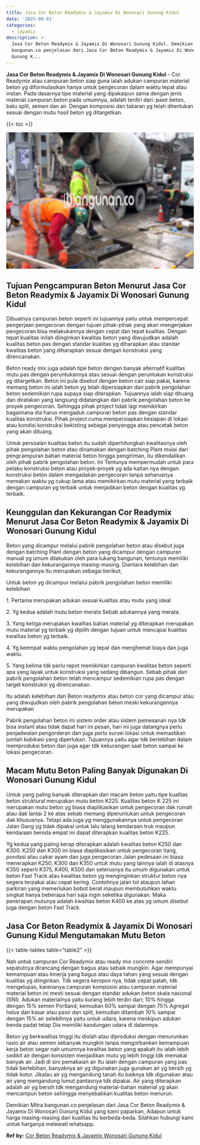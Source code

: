 ```yaml
---
title: Jasa Cor Beton Readymix & Jayamix Di Wonosari Gunung Kidul
date: '2025-09-01'
categories:
  - jayamix
description: >-
  Jasa Cor Beton Readymix & Jayamix Di Wonosari Gunung Kidul. Demikian Mitra
  bangunan.co penjelasan dari Jasa Cor Beton Readymix & Jayamix Di Wonosari
  Gunung K...
---
```


**Jasa Cor Beton Readymix & Jayamix Di Wonosari Gunung Kidul** – Cor Readymix atau campuran beton siap guna ialah adukan campuran material beton yg diformulasikan hanya untuk pengecoran dalam waktu tepat atau instan. Pada dasarnya tipe material yang dipakaipun sama dengan jenis material campuran beton pada umumnya, adalah terdiri dari: pasir beton, batu split, semen dan air. Dengan komposisi dan takaran yg telah ditentukan sesuai dengan mutu hasil beton yg ditargetkan.

{{< toc >}}

![Jasa Cor Beton Readymix & Jayamix Di Wonosari Gunung Kidul](/images/jasa-cor-readymix-22.png)

## Tujuan Pengcampuran Beton Menurut Jasa Cor Beton Readymix & Jayamix Di Wonosari Gunung Kidul

Dibuatnya campuran beton seperti ini tujuannya yaitu untuk mempercepat pengerjaan pengecoran dengan tujuan pihak-pihak yang akan mengerjakan pengecoran bisa melakukannya dengan cepat dan tepat kualitas. Dengan tepat kualitas inilah diinginkan kwalitas beton yang diwujudkan adalah kualitas beton pas dengan standar kualitas yg diharapkan atau standar kwalitas beton yang diharapkan sesuai dengan konstruksi yang direncanakan.

Beton ready mix juga adalah tipe beton dengan banyak alternatif kualitas mutu pas dengan peruntukannya atau sesuai dengan peruntukan konstruksi yg ditargetkan. Beton ini pula disebut dengan beton cair siap pakai, karena memang beton ini ialah beton yg telah dipersiapkan dari pabrik pengolahan beton sedemikian rupa supaya siap diterapkan. Tujuannya ialah siap dituang dan diratakan yang langsung didatangkan dari pabrik pengolahan beton ke proyek pengecoran. Sehingga pihak project tidak lagi memikirkan bagaimana dia harus mengaduk campuran beton pas dengan standar kualitas konstruksi. Pihak project cuma mempersiapkan kesiapan di lokasi atau kondisi konstruksi bekisting sebagai penyangga atau pencetak beton yang akan dituang.

Untuk persoalan kualitas beton itu sudah diperhitungkan kwalitasnya oleh pihak pengolahan beton atau dinamakan dengan batching Plant mulai dari pengcampuran bahan material beton hingga pengiriman, itu dikendalikan oleh pihak pabrik pengolahan beton. Ini Tentunya mempermudah untuk para pelaku konstruksi beton atau proyek-proyek yg ada kaitan nya dengan konstruksi beton dalam mengadakan pengecoran tanpa seharusnya memakan waktu yg cukup lama atau memikirkan mutu material yang terbaik dengan campuran yg terbaik untuk menjadikan beton dengan kualitas yg terbaik.

## Keunggulan dan Kekurangan Cor Readymix Menurut Jasa Cor Beton Readymix & Jayamix Di Wonosari Gunung Kidul

Beton yang dicampur melalui pabrik pengolahan beton atau disebut juga dengan batching Plant dengan beton yang dicampur dengan campuran manual yg umum dilakukan oleh para tukang bangunan, tentunya memiliki kelebihan dan kekurangannya masing-masing. Diantara kelebihan dan kekurangannya Itu merupakan sebagai berikut;

Untuk beton yg dicampur melalui pabrik pengolahan beton memiliki kelebihan

1\. Pertama merupakan adukan sesuai kualitas atau mutu yang ideal

2\. Yg kedua adalah mutu beton merata Sebab adukannya yang merata.

3\. Yang ketiga merupakan kwalitas bahan material yg diterapkan merupakan mutu material yg terbaik yg dipilih dengan tujuan untuk mencapai kualitas kwalitas beton yg terbaik.

4\. Yg keempat waktu pengolahan yg tepat dan menghemat biaya dan juga waktu.

5\. Yang kelima tdk perlu repot memikirkan campuran kwalitas beton seperti apa yang layak untuk konstruksi yang sedang dibangun. Sebab pihak dari pabrik pengolahan beton telah mencampur sedemikian rupa pas dengan target konstruksi yg direncanakan.

Itu adalah kelebihan dari Beton readymix atau beton cor yang dicampur atau yang diwujudkan oleh pabrik pengolahan beton meski kekurangannya merupakan

Pabrik pengolahan beton ini sistem order atau sistem pemesanan nya tdk bisa instant atau tidak dapat hari ini pesan, hari ini juga datangnya perlu penjadwalan pengorderan dan juga perlu survei lokasi untuk memastikan jumlah kubikasi yang diperlukan. Tujuannya yaitu agar tdk berlebihan dalam memproduksi beton dan juga agar tdk kekurangan saat beton sampai ke lokasi pengecoran.

## Macam Mutu Beton Paling Banyak Digunakan Di Wonosari Gunung Kidul

Untuk yang paling banyak diterapkan dari macam beton yaitu tipe kualitas beton struktural merupakan mutu beton K225. Kualitas beton K 225 ini merupakan mutu beton yg biasa diaplikasikan untuk pengecoran dak rumah atau dak lantai 2 ke atas sebab memang diperuntukan untuk pengecoran dak khususnya. Tetapi ada juga yg menggunakannya untuk pengecoran Jalan Gang yg tidak dipakai untuk lalu lalang kendaraan truk maupun kendaraan beroda empat ini dapat diterapkan kualitas beton K225.

Yg kedua yang paling kerap diterapkan adalah kwalitas beton K250 dan K300. K250 dan K300 ini biasa diaplikasikan untuk pengecoran tiang, pondasi atau cakar ayam dan juga pengecoran Jalan pedesaan ini biasa menerapkan K250, K300 dan K350 untuk mutu yang lainnya ialah di atasnya K350 seperti K375, K400, K500 dan seterusnya itu umum digunakan untuk beton Fast Track atau kwalitas beton yg menginginkan struktur beton nya segera terpakai atau cepat kering. Contohnya jalan tol ataupun lahan parkiran yang memerlukan bobot berat maupun membutuhkan waktu singkat hanya beberapa hari saja ingin seketika digunakan. Maka penerapan mutunya adalah kwalitas beton K400 ke atas yg umum disebut juga dengan beton Fast Track.

## Jasa Cor Beton Readymix & Jayamix Di Wonosari Gunung Kidul Mengutamakan Mutu Beton

{{< table-tables table="table2" >}}

Nah untuk campuran Cor Readymix atau ready mix concrete sendiri sepatutnya dirancang dengan bagus atau sebaik mungkin. Agar mempunyai kemampuan atau kinerja yang bagus atau daya tahan yang sesuai dengan kualitas yg diinginkan. Tdk segera keropos nya, tidak cepat patah, tdk mengelupas, karenanya campuran komposisi atau campuran material material beton ini mesti sesuai dengan standar adukan beton skala nasional (SNI). Adukan materialnya yaitu kurang lebih terdiri dari; 10% hingga dengan 15% semen Portland, kemudian 60% sampai dengan 75% Agregat halus dan kasar atau pasir dan split, kemudian ditambah 10% sampai dengan 15% air selebihnya yaitu untuk udara, karena meskipun adukan benda padat tetap Dia memiliki kandungan udara di dalamnya.

Beton yg berkwalitas tinggi itu diolah atau diproduksi dengan menurunkan rasio air atau semen sebanyak mungkin tanpa mengorbankan kemampuan kerja beton segar nah umumnya kwalitas beton yang apakah itu ialah lebih sedikit air dengan konsisten menjadikan mutu yg lebih tinggi tdk memakai banyak air. Jadi di sini pemakaian air Itu ialah dengan campuran yang pas tidak berlebihan, banyaknya air yg digunakan juga gunakan air yg bersih yg tidak kotor. Jikalau air yg mengandung tanah itu baiknya tdk digunakan atau air yang mengandung lumut pantasnya tdk dipakai. Air yang diterapkan adalah air yg bersih tdk mengandung material-bahan material yg akan mencampuri beton sehingga menyebabkan kualitas beton menurun.

Demikian Mitra bangunan.co penjelasan dari Jasa Cor Beton Readymix & Jayamix Di Wonosari Gunung Kidul yang kami paparkan, Adapun untuk harga masing-masing dari kualitas itu berbeda-beda. Silahkan hubungi kami untuk harganya melewati whatsapp.

**Ref by:** [Cor Beton Readymix & Jayamix Wonosari Gunung Kidul](https://id.wikipedia.org/wiki/Cor)
